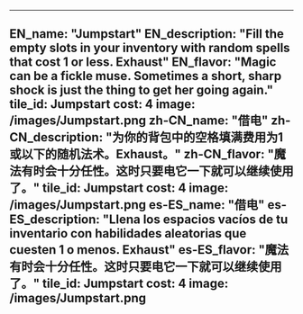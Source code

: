 ---

EN_name: "Jumpstart"
EN_description: "Fill the empty slots in your inventory with random spells that cost 1 or less. Exhaust"
EN_flavor: "Magic can be a fickle muse. Sometimes a short, sharp shock is just the thing to get her going again."
tile_id: Jumpstart
cost: 4
image: /images/Jumpstart.png
zh-CN_name: "借电"
zh-CN_description: "为你的背包中的空格填满费用为1或以下的随机法术。Exhaust。"
zh-CN_flavor: "魔法有时会十分任性。这时只要电它一下就可以继续使用了。"
tile_id: Jumpstart
cost: 4
image: /images/Jumpstart.png
es-ES_name: "借电"
es-ES_description: "Llena los espacios vacíos de tu inventario con habilidades aleatorias que cuesten 1 o menos. Exhaust"
es-ES_flavor: "魔法有时会十分任性。这时只要电它一下就可以继续使用了。"
tile_id: Jumpstart
cost: 4
image: /images/Jumpstart.png
---